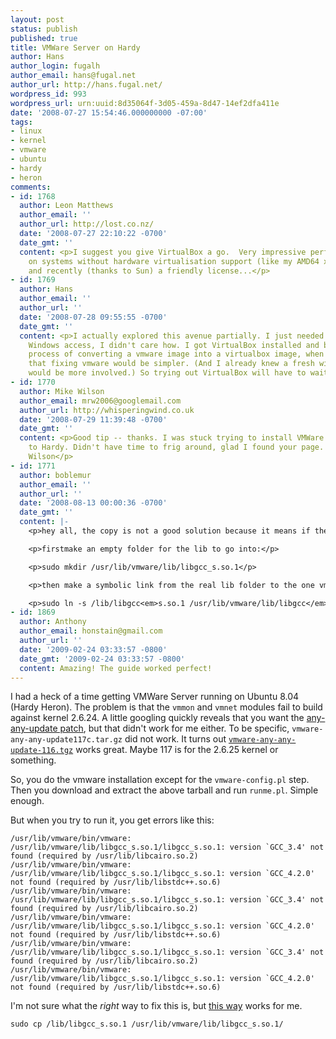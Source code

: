 ```yaml
---
layout: post
status: publish
published: true
title: VMWare Server on Hardy
author: Hans
author_login: fugalh
author_email: hans@fugal.net
author_url: http://hans.fugal.net/
wordpress_id: 993
wordpress_url: urn:uuid:8d35064f-3d05-459a-8d47-14ef2dfa411e
date: '2008-07-27 15:54:46.000000000 -07:00'
tags:
- linux
- kernel
- vmware
- ubuntu
- hardy
- heron
comments:
- id: 1768
  author: Leon Matthews
  author_email: ''
  author_url: http://lost.co.nz/
  date: '2008-07-27 22:10:22 -0700'
  date_gmt: ''
  content: <p>I suggest you give VirtualBox a go.  Very impressive performance, even
    on systems without hardware virtualisation support (like my AMD64 x2 3800 workstation)
    and recently (thanks to Sun) a friendly license...</p>
- id: 1769
  author: Hans
  author_email: ''
  author_url: ''
  date: '2008-07-28 09:55:55 -0700'
  date_gmt: ''
  content: <p>I actually explored this avenue partially. I just needed to get some
    Windows access, I didn't care how. I got VirtualBox installed and began the complicated
    process of converting a vmware image into a virtualbox image, when it became apparent
    that fixing vmware would be simpler. (And I already knew a fresh windows install
    would be more involved.) So trying out VirtualBox will have to wait.</p>
- id: 1770
  author: Mike Wilson
  author_email: mrw2006@googlemail.com
  author_url: http://whisperingwind.co.uk
  date: '2008-07-29 11:39:48 -0700'
  date_gmt: ''
  content: <p>Good tip -- thanks. I was stuck trying to install VMWare after upgrading
    to Hardy. Didn't have time to frig around, glad I found your page. Thanks, Mike
    Wilson</p>
- id: 1771
  author: boblemur
  author_email: ''
  author_url: ''
  date: '2008-08-13 00:00:36 -0700'
  date_gmt: ''
  content: |-
    <p>hey all, the copy is not a good solution because it means if the original gets updated then the updates wont be reflected in the copied one... also you are waseing space...</p>

    <p>firstmake an empty folder for the lib to go into:</p>

    <p>sudo mkdir /usr/lib/vmware/lib/libgcc_s.so.1</p>

    <p>then make a symbolic link from the real lib folder to the one vmware is looking for</p>

    <p>sudo ln -s /lib/libgcc<em>s.so.1 /usr/lib/vmware/lib/libgcc</em>s.so.1/</p>
- id: 1869
  author: Anthony
  author_email: honstain@gmail.com
  author_url: ''
  date: '2009-02-24 03:33:57 -0800'
  date_gmt: '2009-02-24 03:33:57 -0800'
  content: Amazing! The guide worked perfect!
---
```

<p>I had a heck of a time getting VMWare Server running on Ubuntu 8.04 (Hardy Heron). The problem is that the <code>vmmon</code> and <code>vmnet</code> modules fail to build against kernel 2.6.24. A little googling quickly reveals that you want the <a href="http://groups.google.com/group/vmkernelnewbies/files">any-any-update patch</a>, but that didn't work for me either. To be specific, <code>vmware-any-any-update117c.tar.gz</code> did not work. It turns out <a href="http://vmkernelnewbies.googlegroups.com/web/vmware-any-any-update-116.tgz?gda=7K82Ck4AAAB2kw0-pu_6aCQrwDif3FMaRxYRPEwLJKRUj3XRnFlkyWG1qiJ7UbTIup-M2XPURDSGXdvV5n_wsDUmPsx7kjwlI6ntQuOhZp5frm-yOmhQvw"><code>vmware-any-any-update-116.tgz</code></a> works great. Maybe 117 is for the 2.6.25 kernel or something.</p>

<p>So, you do the vmware installation except for the <code>vmware-config.pl</code> step. Then you download and extract the above tarball and run <code>runme.pl</code>. Simple enough.</p>

<p>But when you try to run it, you get errors like this:</p>

<pre><code>/usr/lib/vmware/bin/vmware: /usr/lib/vmware/lib/libgcc_s.so.1/libgcc_s.so.1: version `GCC_3.4' not found (required by /usr/lib/libcairo.so.2)
/usr/lib/vmware/bin/vmware: /usr/lib/vmware/lib/libgcc_s.so.1/libgcc_s.so.1: version `GCC_4.2.0' not found (required by /usr/lib/libstdc++.so.6)
/usr/lib/vmware/bin/vmware: /usr/lib/vmware/lib/libgcc_s.so.1/libgcc_s.so.1: version `GCC_3.4' not found (required by /usr/lib/libcairo.so.2)
/usr/lib/vmware/bin/vmware: /usr/lib/vmware/lib/libgcc_s.so.1/libgcc_s.so.1: version `GCC_4.2.0' not found (required by /usr/lib/libstdc++.so.6)
/usr/lib/vmware/bin/vmware: /usr/lib/vmware/lib/libgcc_s.so.1/libgcc_s.so.1: version `GCC_3.4' not found (required by /usr/lib/libcairo.so.2)
/usr/lib/vmware/bin/vmware: /usr/lib/vmware/lib/libgcc_s.so.1/libgcc_s.so.1: version `GCC_4.2.0' not found (required by /usr/lib/libstdc++.so.6)
</code></pre>

<p>I'm not sure what the <em>right</em> way to fix this is, but <a href="http://my.opera.com/scrface/blog/2008/06/29/installing-vmware-server-in-hardy-heron">this way</a> works for me.</p>

<pre><code>sudo cp /lib/libgcc_s.so.1 /usr/lib/vmware/lib/libgcc_s.so.1/
</code></pre>
